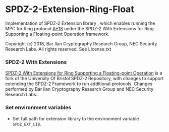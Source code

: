 # SPDZ-2-Extension-Ring-Float

Implementation of SPDZ-2 Extension library , which enables running the MPC for Ring protocol [A+18](https://eprint.iacr.org/2018/762) under the SPDZ-2 With Extensions for Ring Supporting a Floating-point Operation framework.

Copyright (c) 2018, Bar Ilan Cryptography Research Group, NEC  Security Research Labs. All rights reserved.
See License.txt

### SPDZ-2 With Extensions

[SPDZ-2 With Extensions for Ring Supporting a Floating-point Operation](https://github.com/nec-mpc/SPDZ-2-Float) is a fork of the University Of Bristol SPDZ-2 Repository, with changes to support extending the SPDZ-2 Framework to run additional protocols. Changes performed by Bar Ilan Cryptography Research Group and NEC Security Research Labs.

### Set environment variables
- Set full path for extension library to the environment variable `SPDZ_EXT_LIB`.
